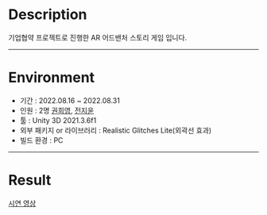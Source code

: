 # Description
기업협약 프로젝트로 진행한 AR 어드밴처 스토리 게임 입니다. 

-----------------

# Environment
- 기간 : 2022.08.16 ~ 2022.08.31
- 인원 : 2명 [권희영](https://github.com/heeyoung8748), [전지윤](https://github.com/xxyoon2)
- 툴 : Unity 3D 2021.3.6f1
- 외부 패키지 or 라이브러리 : Realistic Glitches Lite(외곽선 효과)
- 빌드 환경 : PC

-----------------

# Result
[시연 영상](https://youtu.be/x4H4iOXjl9g)
